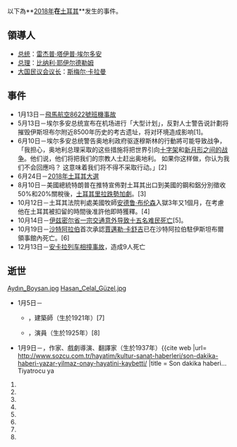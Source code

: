 以下為**[2018年](../Page/2018年.md "wikilink")**在**[土耳其](../Page/土耳其.md "wikilink")**发生的事件。

## 領導人

  - [总统](../Page/土耳其总统.md "wikilink")：[雷杰普·塔伊普·埃尔多安](../Page/雷杰普·塔伊普·埃尔多安.md "wikilink")
  - [总理](https://zh.wikipedia.org/wiki/土耳其总理 "wikilink")：[比纳利·耶伊尔德勒姆](../Page/比纳利·耶伊尔德勒姆.md "wikilink")
  - [大国民议会议长](../Page/土耳其大国民议会.md "wikilink")：[斯梅尔·卡拉曼](https://zh.wikipedia.org/wiki/斯梅尔·卡拉曼 "wikilink")

## 事件

  - 1月13日－[飛馬航空8622號班機事故](../Page/土耳其飛馬航空8622號班機事故.md "wikilink")
  - 5月13日－埃尔多安总统宣布在机场进行「大型计划」，反對人士警告说計劃将摧毁伊斯坦布尔附近8500年历史的考古遗址，将对环境造成影响\[1\]。
  - 6月10日－埃尔多安总统警告奥地利政府驱逐穆斯林的行動將可能导致战争，「我担心，奥地利总理采取的这些措施将把世界引向[十字架](../Page/十字架.md "wikilink")和[新月形之间的战争](https://zh.wikipedia.org/wiki/伊斯蘭教 "wikilink")。他们说，他们将把我们的宗教人士赶出奥地利。
    如果你这样做，你认为我们不会回應吗？ 这意味着我们将不得不采取行动。」\[2\]
  - 6月24日－[2018年土耳其大選](../Page/2018年土耳其大選.md "wikilink")
  - 8月10日－美國總統特朗普在推特宣佈對土耳其出口到美國的鋼和鋁分別徵收50%和20%關稅後，[土耳其里拉](https://zh.wikipedia.org/wiki/土耳其里拉 "wikilink")[跌勢加劇](../Page/2018年土耳其貨幣和債務危機.md "wikilink")。\[3\]
  - 10月12日－土耳其法院判處美國牧師[安德鲁·布伦森](../Page/安德鲁·布伦森.md "wikilink")入獄3年又1個月，在考慮他在土耳其被扣留的時間後准許他即時獲釋。\[4\]
  - 10月14日－[伊兹密尔省一宗交通意外导致十五名难民死亡](https://zh.wikipedia.org/wiki/伊兹密尔省 "wikilink")\[5\]。
  - 10月19日－[沙特阿拉伯](../Page/沙特阿拉伯.md "wikilink")首次承認[賈邁勒·卡舒吉](../Page/賈邁勒·卡舒吉.md "wikilink")已在沙特阿拉伯駐伊斯坦布爾領事館內死亡。\[6\]
  - 12月13日－[安卡拉列车相撞事故](../Page/安卡拉列车相撞事故.md "wikilink")，造成9人死亡

## 逝世

[Aydın_Boysan.jpg](https://zh.wikipedia.org/wiki/File:Aydın_Boysan.jpg "fig:Aydın_Boysan.jpg")
[Hasan_Celal_Güzel.jpg](https://zh.wikipedia.org/wiki/File:Hasan_Celal_Güzel.jpg "fig:Hasan_Celal_Güzel.jpg")

  - 1月5日－
      - ，建築師（生於1921年）\[7\]

      - ，演員（生於1925年）\[8\]

<!-- end list -->

  - 1月9日－，作家、戲劇導演、翻譯家（生於1937年）<ref>{{cite web |url=
    <http://www.sozcu.com.tr/hayatim/kultur-sanat-haberleri/son-dakika-haberi-yazar-yilmaz-onay-hayatini-kaybetti/>
    |title = Son dakika haberi… Tiyatrocu ya

<!-- end list -->

1.
2.
3.
4.
5.
6.
7.
8.